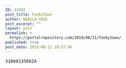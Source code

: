 ```yaml
---
ID: 13592
post_title: FunkyTown
author: NEBULA-SAGE
post_excerpt: ""
layout: post
permalink: >
  https://portalrepository.com/2019/08/11/funkytown/
published: true
post_date: 2019-08-11 10:57:46
---
```

<pre>31060135E62A</pre>